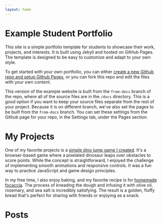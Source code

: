```yaml
---
layout: home
---
```


# Example Student Portfolio

This site is a simple portfolio template for students to showcase their work, 
projects, and interests. It is built using Jekyll and hosted on GitHub Pages.
The template is designed to be easy to customize and adapt to your own style.

To get started with your own portfoilio, you can either [create a new Github repo 
and setup Github Pages](./howto), or you can fork this repo and edit the files 
with your own content.

This version of the example website is built from the ``from-docs`` branch of
the repo, where all of the source files are in the ``/docs`` directory. This is a
good option if you want to keep your source files separate from the rest of your
project. Because it is on different branch, we've also set the pages to be built from the 
``from-docs`` branch.  You can set these settings from the Github page for your
repo, in the Settings tab, under the Pages section.

# My Projects

One of my favorite projects is a [simple dino jump game I
created](./html/dino.html). It's a browser-based game where a pixelated dinosaur
leaps over obstacles to score points. While the concept is straightforward, I
enjoyed the challenge of implementing smooth animations and responsive controls.
It was a fun way to practice JavaScript and game design principles.

In my free time, I also enjoy baking, and my favorite recipe is for [homemade
focaccia](./html/focaccia.html). The process of kneading the dough and infusing it with olive oil,
rosemary, and sea salt is incredibly satisfying. The result is a golden, fluffy
bread that's perfect for sharing with friends or enjoying as a snack.

# Posts
